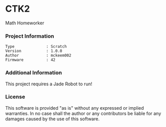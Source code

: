 CTK2
================

Math Homeworker

### Project Information
```
Type              : Scratch
Version           : 1.0.0
Author            : mckeem002
Firmware          : 42
```

### Additional Information
This project requires a Jade Robot to run!

### License
This software is provided "as is" without any expressed or implied warranties.  In no case shall the author or any contributors be liable for any damages caused by the use of this software.

